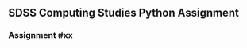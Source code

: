 ## SDSS Computing Studies Python Assignment
### Assignment #xx <Title> (Total Marks xx)

Objectives:
* To use the json module to code/decode a complex data structure into a string

Python has more complex variables:
* list
* tuple
* dictionary
* set
* lists of lists, tuples or dictionaries
* objects

Converting them to a standard format for transport so that they can be unpacked at the "other end" is a useful practice, and this is where json comes in. JSON stands for "JavaScript Object Notation" and is a standard way to convert a variable into a single string that can be later decoded:
x = 3
json value: '3'

x = "3"
json value: '"3"'

x = [3,5,"hello"]
json value: '[3, 5, "hello"]'

x = {
    "a" : "math",
    "b" : "english"
}
json value: '{"a": "math", "b": "english"}'

Note that each of these is converted into a single string

Encoding:
json.dumps( variable ) to convert a variable into a json encoded string

Decoding:
json.loads( variable ) to convert the json encoded string back into a regular variable


### XX Tasks

##### Task 1
(x points) 

